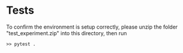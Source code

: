 # Tests

To confirm the environment is setup correctly, please unzip the folder "test_experiment.zip" into this directory, then run

    >> pytest .
